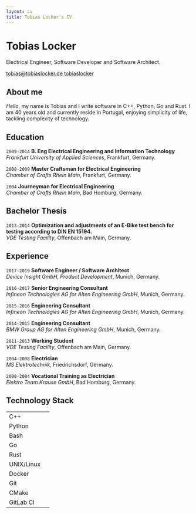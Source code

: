 ```yaml
---
layout: cv
title: Tobias Locker's CV
---
```

# Tobias Locker
Electrical Engineer, Software Developer and Software Architect.

<div id="webaddress">
  <a href="mailto:tobias@tobiaslocker.de">
    <i class="far fa-envelope"></i> tobias@tobiaslocker.de
  </a>
  <a href="https://github.com/tobiaslocker">
    <i class="fab fa-github"></i> tobiaslocker
  </a>
</div>


## About me

*Hello*, my name is Tobias and I write software in 
C++, Python, Go and Rust.
I am 40 years old and currently reside in Portugal, enjoying simplicity
of life, tackling complexity of technology.


## Education

`2009-2014`
**B. Eng Electrical Engineering and Information Technology**<br/>
*Frankfurt University of Applied Sciences*, Frankfurt, Germany.

`2008-2009`
**Master Craftsman for Electrical Engineering**<br/>
*Chamber of Crafts Rhein Main*, Frankfurt, Germany.

`2004`
**Journeyman for Electrical Engineering**<br/>
*Chamber of Crafts Rhein Main*, Bad Homburg, Germany.

## Bachelor Thesis

`2013-2014`
**Optimization and adjustments of an E-Bike test bench for testing according to DIN EN 15194.**<br/>
*VDE Testing Facility*, Offenbach am Main, Germany.

## Experience

`2017-2019`
**Software Engineer / Software Architect**<br/>
*Device Insight GmbH*, *Product Development*, Munich, Germany.

`2016-2017`
**Senior Engineering Consultant**<br/>
*Infineon Technologies AG for Alten Engineering GmbH*, Munich, Germany.

`2015-2016`
**Engineering Consultant**<br/>
*Infineon Technologies AG for Alten Engineering GmbH*, Munich, Germany.

`2014-2015`
**Engineering Consultant**<br/>
*BMW Group AG for Alten Engineering GmbH*, Munich, Germany.

`2011-2013`
**Working Student**<br/>
*VDE Testing Facility*, Offenbach am Main, Germany.

`2004-2008`
**Electrician**<br/>
*MS Elektrotechnik*, Friedrichsdorf, Germany.

`2000-2004`
**Vocational Training as Electrician**<br/>
*Elektro Team Krause GmbH*, Bad Homburg, Germany.

## Technology Stack

<table cellspacing="0" cellpadding="3" id="skilltable">
<tbody>
<tr>
<td>C++</td>
<td>
<font size="2" color="#bc412b">
<i class="fas fa-star"></i>
<i class="fas fa-star"></i>
<i class="fas fa-star"></i>
<i class="fas fa-star"></i>
<i class="fas fa-star"></i>
</font>
</td>
</tr>
<tr>
<td>Python</td>
<td>
<font size="2" color="#bc412b">
<i class="fas fa-star"></i>
<i class="fas fa-star"></i>
<i class="fas fa-star"></i>
<i class="fas fa-star"></i>
<i class="fas fa-star"></i>
</font>
</td>
</tr>
<tr>
<td>Bash</td>
<td>
<font size="2" color="#bc412b">
<i class="fas fa-star"></i>
<i class="fas fa-star"></i>
<i class="fas fa-star"></i>
<i class="fas fa-star"></i>
<i class="fas fa-star-half-alt"></i>
</font>
</td>
</tr>
<tr>
<td>Go</td>
<td>
<font size="2" color="#bc412b">
<i class="fas fa-star"></i>
<i class="fas fa-star"></i>
<i class="fas fa-star"></i>
<i class="fas fa-star-half-alt"></i>
<i class="far fa-star"></i>
</font>
</td>
</tr>
<tr>
<td>Rust</td>
<td>
<font size="2" color="#bc412b">
<i class="fas fa-star"></i>
<i class="fas fa-star"></i>
<i class="fas fa-star"></i>
<i class="far fa-star"></i>
<i class="far fa-star"></i>
</font>
</td>
</tr>
<tr>
<td>UNIX/Linux</td>
<td>
<font size="2" color="#bc412b">
<i class="fas fa-star"></i>
<i class="fas fa-star"></i>
<i class="fas fa-star"></i>
<i class="fas fa-star"></i>
<i class="fas fa-star"></i>
</font>
</td>
</tr>
<tr>
<td>Docker</td>
<td>
<font size="2" color="#bc412b">
<i class="fas fa-star"></i>
<i class="fas fa-star"></i>
<i class="fas fa-star"></i>
<i class="fas fa-star"></i>
<i class="far fa-star"></i>
</font>
</td>
</tr>
<tr>
<td>Git</td>
<td>
<font size="2" color="#bc412b">
<i class="fas fa-star"></i>
<i class="fas fa-star"></i>
<i class="fas fa-star"></i>
<i class="fas fa-star"></i>
<i class="far fa-star"></i>
</font>
</td>
</tr>
<tr>
<td>CMake</td>
<td>
<font size="2" color="#bc412b">
<i class="fas fa-star"></i>
<i class="fas fa-star"></i>
<i class="fas fa-star"></i>
<i class="fas fa-star"></i>
<i class="far fa-star"></i>
</font>
</td>
</tr>
<tr>
<td>GitLab CI</td>
<td>
<font size="2" color="#bc412b">
<i class="fas fa-star"></i>
<i class="fas fa-star"></i>
<i class="fas fa-star"></i>
<i class="far fa-star"></i>
<i class="far fa-star"></i>
</font>
</td>
</tr>
</tbody>
</table>
<br/>
<br/>
<br/>
<br/>


<!-- ### Footer

Last updated: May 2013 -->


